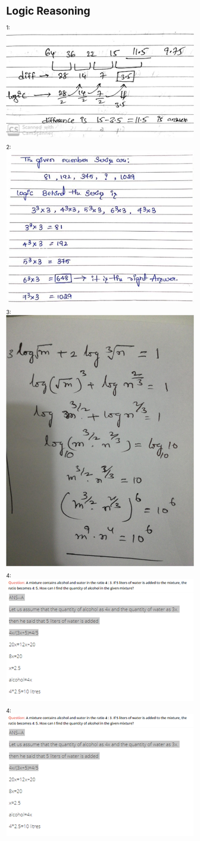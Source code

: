 # Logic Reasoning



1:
![alt text](https://github.com/mayank0rastogi/Reasoning/blob/main/logic-Reasoning%20-1.jpg)

2:
![alt text](https://github.com/mayank0rastogi/Reasoning/blob/main/logic-reas-2.jpg)

3:
![alt text](https://github.com/mayank0rastogi/Reasoning/blob/main/reasoning-3.jpg)

4:![alt text](https://github.com/mayank0rastogi/Reasoning/blob/main/reasoning-5.PNG)
![alt text](https://github.com/mayank0rastogi/Reasoning/blob/main/reasoning-4.PNG)

4:![alt text](https://github.com/mayank0rastogi/Reasoning/blob/main/reasoning-5.PNG)
![alt text](https://github.com/mayank0rastogi/Reasoning/blob/main/reasoning-4.PNG)

